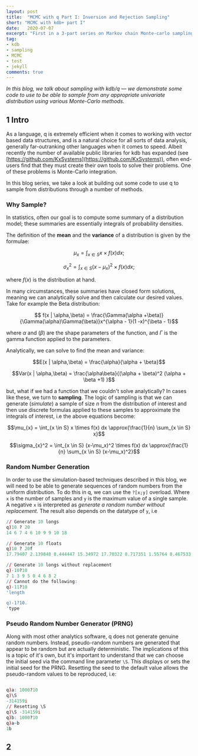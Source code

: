 ```yaml
---
layout: post
title:  "MCMC with q Part I: Inversion and Rejection Sampling"
short: "MCMC with kdb+ part I"
date:   2020-07-07
excerpt: "First in a 3-part series on Markov chain Monte-carlo sampling with q. This blog looks at two basic sampling methods used by modern statistical software to draw samples from basic probability densities. "
tag:
- kdb 
- sampling
- MCMC
- test
- jekyll
comments: true
---
```

*In this blog, we talk about sampling with kdb/q — we demonstrate some code to use to be able to sample from any appropriate univariate distribution using various Monte-Carlo methods.*

## 1 Intro

As a language, q is extremely efficient when it comes to working with vector based data structures, and is a natural choice for all sorts of data analysis, generally far-outranking other languages when it comes to speed. Albeit recently the number of available public libraries for kdb has expanded (see [https://github.com/KxSystems](https://github.com/KxSystems)), often end-users find that they must create their own tools to solve their problems. One of these problems is Monte-Carlo integration. 

In this blog series,  we take a look at building out some code to use q to sample from distributions through a number of methods. 

### Why Sample?

In statistics, often our goal is to compute some summary of a distribution model; these summaries are essentially integrals of probability densities.

The definition of the **mean** and the **variance** of a distribution is given by the formulae:

$$\mu_{x}  = \int_{x \in S} x \times f(x) dx;$$

$$\sigma_{x}^2  = \int_{x \in S} (x-\mu_x)^2 \times f(x) dx;$$

where $f(x)$ is the distribution at hand. 

 In many circumstances, these summaries have closed form solutions, meaning we can analytically solve and then calculate our desired values. Take for example the Beta distribution:

$$ f(x | \alpha,\beta) = \frac{\Gamma(\alpha +\beta)}{\Gamma(\alpha)\Gamma(\beta)}x^{\alpha - 1}(1 -x)^{\beta - 1}$$

where $\alpha$  and \($\beta$\) are the shape parameters of the function, and $\Gamma$ is the gamma function applied to the parameters.

Analytically, we can solve to find the mean and variance:

$$E(x | \alpha,\beta) = \frac{\alpha}{\alpha + \beta}$$

$$Var(x | \alpha,\beta) = \frac{\alpha\beta}{(\alpha + \beta)^2  (\alpha + \beta +1) }$$

but, what if we had a function that we couldn't solve analytically?  In cases like these, we turn to **sampling**. The logic of sampling is that we can generate (*simulate*) a sample of size  $n$  from the distribution of interest and then use discrete formulas applied to these samples to approximate the integrals of interest, i.e the above equations become:

$$\mu_{x}  = \int_{x \in S} x \times f(x) dx \approx{\frac{1}{n} \sum_{x \in S} x}$$

$$\sigma_{x}^2  = \int_{x \in S} (x-\mu_x)^2 \times f(x) dx \approx{\frac{1}{n} \sum_{x \in S} (x-\mu_x)^2}$$

### Random Number Generation

In order to use the simulation-based techniques described in this blog, we will need to be able to generate sequences of random numbers from the uniform distribution. To do this in q, we can use the `?[x;y]` overload. Where `x` is the number of samples and `y` is the maximum value of a single sample. A negative `x` is interpreted as *generate a random number without replacement.* The result also depends on the datatype of `y`, i.e

```q
// Generate 10 longs
q)10 ? 20
14 6 7 4 6 10 9 9 10 18

// Generate 10 floats
q)10 ? 20f
17.79407 2.139848 8.444447 15.34972 17.70322 8.717351 1.55764 8.467533 12.45664 3.944245

// Generate 10 longs without replacement
q)-10?10
7 1 3 9 5 0 4 6 8 2
// Cannot do the following:
q)-11?10
'length

q)-1?10.
'type
```

### Pseudo Random Number Generator (PRNG)

Along with most other analytics software, q does not generate genuine random numbers. Instead, pseudo-random numbers are generated that appear to be random but are actually deterministic. The implications of this is a topic of it's own, but it's important to understand that we can choose the initial seed via the command line parameter `\S`. This displays or sets the initial seed for the PRNG. Resetting the seed to the default value allows the pseudo-random values to be reproduced, i.e:

```q

q)a: 1000?10
q)\S
-314159i
// Resetting \S
q)\S -314159i
q)b: 1000?10
q)a~b
1b
```

## 2